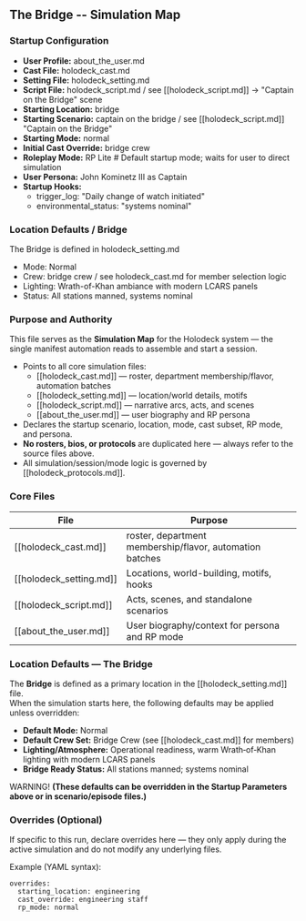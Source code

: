 ## The Bridge -- Simulation Map

### Startup Configuration

- **User Profile:** about_the_user.md
- **Cast File:** holodeck_cast.md
- **Setting File:** holodeck_setting.md
- **Script File:** holodeck_script.md / see [[holodeck_script.md]] → "Captain on the Bridge" scene
- **Starting Location:** bridge
- **Starting Scenario:** captain on the bridge / see [[holodeck_script.md]] "Captain on the Bridge"
- **Starting Mode:** normal
- **Initial Cast Override:** bridge crew
- **Roleplay Mode:** RP Lite   # Default startup mode; waits for user to direct simulation
- **User Persona:** John Kominetz III as Captain
- **Startup Hooks:**
  - trigger_log: "Daily change of watch initiated"
  - environmental_status: "systems nominal"

### Location Defaults / Bridge

The Bridge is defined in holodeck_setting.md

- Mode: Normal
- Crew: bridge crew / see holodeck_cast.md for member selection logic
- Lighting: Wrath-of-Khan ambiance with modern LCARS panels
- Status: All stations manned, systems nominal

### Purpose and Authority

This file serves as the **Simulation Map** for the Holodeck system — the single manifest automation reads to assemble and start a session.

- Points to all core simulation files:
  - [[holodeck_cast.md]] — roster, department membership/flavor, automation batches
  - [[holodeck_setting.md]] — location/world details, motifs
  - [[holodeck_script.md]] — narrative arcs, acts, and scenes
  - [[about_the_user.md]] — user biography and RP persona
- Declares the startup scenario, location, mode, cast subset, RP mode, and persona.
- **No rosters, bios, or protocols** are duplicated here — always refer to the source files above.
- All simulation/session/mode logic is governed by [[holodeck_protocols.md]].

### Core Files

| File                | Purpose                                                        |
|---------------------|----------------------------------------------------------------|
| [[holodeck_cast.md]]           | roster, department membership/flavor, automation batches       |
| [[holodeck_setting.md]]        | Locations, world-building, motifs, hooks                       |
| [[holodeck_script.md]]         | Acts, scenes, and standalone scenarios                         |
| [[about_the_user.md]]          | User biography/context for persona and RP mode                 |

### Location Defaults — The Bridge

The **Bridge** is defined as a primary location in the [[holodeck_setting.md]] file.  
When the simulation starts here, the following defaults may be applied unless overridden:

- **Default Mode:** Normal
- **Default Crew Set:** Bridge Crew (see [[holodeck_cast.md]] for members)
- **Lighting/Atmosphere:** Operational readiness, warm Wrath‑of‑Khan lighting with modern LCARS panels
- **Bridge Ready Status:** All stations manned; systems nominal

WARNING! **(These defaults can be overridden in the Startup Parameters above or in scenario/episode files.)**

### Overrides (Optional)

If specific to this run, declare overrides here — they only apply during the active simulation and do not modify any underlying files.

Example (YAML syntax):

    overrides:
      starting_location: engineering
      cast_override: engineering staff
      rp_mode: normal
